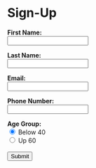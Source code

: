 # Sign-Up
<!DOCTYPE html>
<html>
<body>

<form>
  <b>First Name:</b><br>
  <input type="text" First Name= "First Name"><br>
 
  <b>Last Name:</b><br>
  <input type="text" Last Name= "Last Name"><br>
  
  <b>Email:</b><br>
  <input type="text" Email= "Email"><br>

  <b>Phone Number:</b> <br>
  <input type="text" Phone Numbaer = "Phone Number"><br>
 
  <b>Age Group:</b><br>
   <input type="radio" name="Age Group" value="Below 40" checked> Below 40<br>
  <input type= "radio" name="Age Group" value="Up 60"> Up 60<br><br>
  <input type="submit" value="Submit">
 </form>
</body>
</html>
